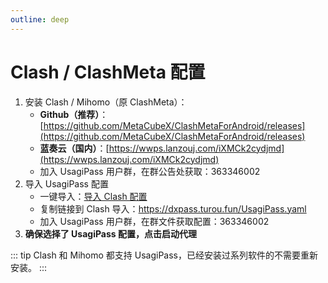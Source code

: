 ```yaml
---
outline: deep
---
```


# Clash / ClashMeta 配置

1. 安装 Clash / Mihomo（原 ClashMeta）：
    - **Github（推荐）**：[https://github.com/MetaCubeX/ClashMetaForAndroid/releases](https://github.com/MetaCubeX/ClashMetaForAndroid/releases)
    - **蓝奏云（国内）**：[https://wwps.lanzouj.com/iXMCk2cydjmd](https://wwps.lanzouj.com/iXMCk2cydjmd)
    - 加入 UsagiPass 用户群，在群公告处获取：363346002
2. 导入 UsagiPass 配置
    - 一键导入：[导入 Clash 配置](clash://install-config?url=https://dxpass.turou.fun/UsagiPass.yaml&name=UsagiPass)
    - 复制链接到 Clash 导入：https://dxpass.turou.fun/UsagiPass.yaml
    - 加入 UsagiPass 用户群，在群文件获取配置：363346002
3. **确保选择了 UsagiPass 配置，点击启动代理**

::: tip
Clash 和 Mihomo 都支持 UsagiPass，已经安装过系列软件的不需要重新安装。
:::